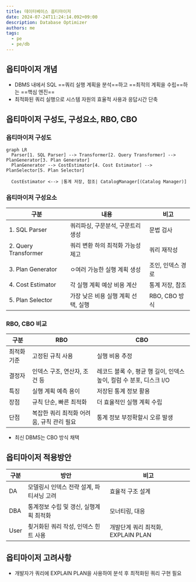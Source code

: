```yaml
---
title: 데이터베이스 옵티마이저
date: 2024-07-24T11:24:14.092+09:00
description: Database Optimizer
authors: me
tags:
  - pe
  - pe/db
---
```


## 옵티마이저 개념

- DBMS 내에서 SQL ==쿼리 실행 계획을 분석==하고 ==최적의 계획을 수립==하는 ==핵심 엔진==
- 최적화된 쿼리 실행으로 시스템 자원의 효율적 사용과 응답시간 단축

## 옵티마이저 구성도, 구성요소, RBO, CBO

### 옵티마이저 구성도

```mermaid
graph LR
  Parser[1. SQL Parser] --> Transformer[2. Query Transformer] --> PlanGenerator[3. Plan Generator] 
  PlanGenerator --> CostEstimator[4. Cost Estimator] --> PlanSelector[5. Plan Selector]

  CostEstimator <--> |통계 저장, 참조| CatalogManager[(Catalog Manager)]
```

### 옵티마이저 구성요소

| 구분 | 내용 | 비고 |
| --- | --- | --- |
| 1. SQL Parser | 쿼리파싱, 구문분석, 구문트리생성 | 문법 검사 |
| 2. Query Transformer | 쿼리 변환 하의 최적화 가능성 제고 | 쿼리 재작성 |
| 3. Plan Generator | ㅇ여러 가능한 실행 계획 생성 | 조인, 인덱스 경로 |
| 4. Cost Estimator | 각 실행 계획 예상 비용 계산 | 통계 저장, 참조 |
| 5. Plan Selector | 가장 낮은 비용 실행 계획 선택, 실행 | RBO, CBO 방식 |

### RBO, CBO 비교

| 구분 | RBO | CBO |
| --- | --- | --- |
| 최적화 기준 | 고정된 규칙 사용 | 실행 비용 추정 |
| 결정자 | 인덱스 구조, 연산자, 조건 등 | 레코드 블록 수, 평균 행 길이, 인덱스 높이, 컬럼 수 분포, 디스크 I/O |
| 특징 | 실행 계획 예측 용이 | 저장된 통계 정보 활용 |
| 장점 | 규칙 단순, 빠른 최적화 | 더 효율적인 실행 계획 수립 |
| 단점 | 복잡한 쿼리 최적화 어려움, 규칙 관리 필요 | 통계 정보 부정확할시 오류 발생 |

- 최신 DBMS는 CBO 방식 채택

## 옵티마이저 적용방안

| 구분 | 방안 | 비고 |
| --- | --- | --- |
| DA | 모델링시 인덱스 전략 설계, 파티셔닝 고려 | 효율적 구조 설계 |
| DBA | 통계정보 수립 및 갱신, 실행계획 최적화 | 모너티링, 대응 |
| User | 쵲거화된 쿼리 작성, 인덱스 힌트 사용 | 개발단계 쿼리 최적화, EXPLAIN PLAN |

## 옵티마이저 고려사항

- 개발자가 쿼리에 EXPLAIN PLAN을 사용하여 분석 후 최적화된 쿼리 구현 필요
